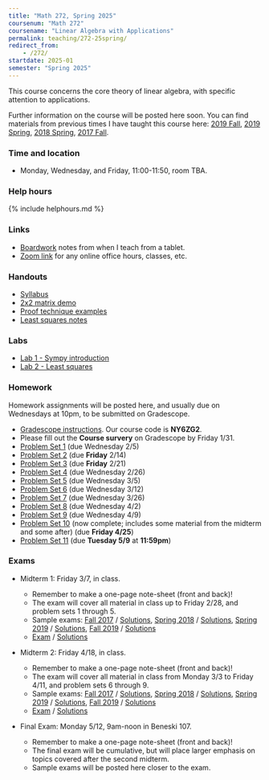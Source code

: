 ```yaml
---
title: "Math 272, Spring 2025"
coursenum: "Math 272"
coursename: "Linear Algebra with Applications"
permalink: teaching/272-25spring/
redirect_from:
    - /272/
startdate: 2025-01
semester: "Spring 2025"
---
```


This course concerns the core theory of linear algebra, with specific attention to applications.

Further information on the course will be posted here soon. You can find materials from previous times I have taught this course here: [2019 Fall](../272-19fall), [2019 Spring](../272-19spring), [2018 Spring](../272-18spring), [2017 Fall](../272-17fall).

### Time and location
* Monday, Wednesday, and Friday, 11:00-11:50, room TBA.

### Help hours

{% include helphours.md %}

### Links
*   [Boardwork](https://drive.google.com/file/d/1in3vvQIZrL3gfqfveDDXdsektbIb8FNH/view?usp=sharing) notes from when I teach from a tablet.
*   [Zoom link](https://amherstcollege.zoom.us/j/97816492611?pwd=VnFGcktXWTFXc2lTa2tXQVlkMU5Vdz09) for any online office hours, classes, etc.


### Handouts
*   [Syllabus](handouts/syllabus.pdf)
*   [2x2 matrix demo](https://colab.research.google.com/drive/1vUhw4zL71URIDh9fnqHGkKq9Z4txnuEi?usp=drive_link)
*   [Proof technique examples](https://npflueger.github.io/teaching/272-19fall/handouts/proofExamples.pdf)
*   [Least squares notes](https://npflueger.github.io/teaching/272-19fall/handouts/LeastSquares.pdf)

### Labs
*   [Lab 1 - Sympy introduction](https://colab.research.google.com/drive/1cju8YtXiPpQIC4feo2NG7AixIlvPO825?usp=sharing)
*   [Lab 2 - Least squares](https://colab.research.google.com/drive/18Jt9M3q5yCtBjBvDty5IBBt0HLr4PZoZ?usp=drive_link)

### Homework
Homework assignments will be posted here, and usually due on Wednesdays at 10pm, to be submitted on Gradescope.

* [Gradescope instructions](handouts/gsinfo.pdf). Our course code is **NY6ZG2**.
* Please fill out the **Course survery** on Gradescope by Friday 1/31.
* [Problem Set 1](psets/pset1.pdf) (due Wednesday 2/5)
* [Problem Set 2](psets/pset2.pdf) (due **Friday** 2/14)
* [Problem Set 3](psets/pset3.pdf) (due **Friday** 2/21)
* [Problem Set 4](psets/pset4.pdf) (due Wednesday 2/26)
* [Problem Set 5](psets/pset5.pdf) (due Wednesday 3/5)
* [Problem Set 6](psets/pset6.pdf) (due Wednesday 3/12)
* [Problem Set 7](psets/pset7.pdf) (due Wednesday 3/26)
* [Problem Set 8](psets/pset8.pdf) (due Wednesday 4/2)
* [Problem Set 9](psets/pset9.pdf) (due Wednesday 4/9)
* [Problem Set 10](psets/pset10.pdf) (now complete; includes some material from the midterm and some after) (due **Friday 4/25**)
* [Problem Set 11](psets/pset11.pdf) (due **Tuesday 5/9** at **11:59pm**)



### Exams

* Midterm 1: Friday 3/7, in class.
    * Remember to make a one-page note-sheet (front and back)!
    * The exam will cover all material in class up to Friday 2/28, and problem sets 1 through 5.
    * Sample exams: [Fall 2017](exams/midterm1-2017f-mod.pdf) / [Solutions](exams/midterm1-2017f-mod-soln.pdf), [Spring 2018](exams/midterm1-2018s-mod.pdf) / [Solutions](exams/midterm1-2018s-mod-soln.pdf), [Spring 2019](exams/midterm1-2019s.pdf) / [Solutions](exams/midterm1-2019s-soln.pdf), [Fall 2019](exams/midterm1-2019f.pdf) / [Solutions](exams/midterm1-2019f-soln.pdf)
    * [Exam](exams/midterm1compact.pdf) / [Solutions](https://drive.google.com/file/d/1DuAe0giIacSHyh_hgSS26_sg3TesPc_5/view?usp=sharing)

* Midterm 2: Friday 4/18, in class.
    * Remember to make a one-page note-sheet (front and back)!
    * The exam will cover all material in class from Monday 3/3 to Friday 4/11, and problem sets 6 through 9.
    * Sample exams: [Fall 2017](exams/midterm2-17f.pdf) / [Solutions](exams/midterm2-17f-soln.pdf), [Spring 2018](exams/midterm2-18s.pdf) / [Solutions](exams/midterm2-18s-soln.pdf), [Spring 2019](exams/midterm2-19s.pdf) / [Solutions](exams/midterm2-19s-soln.pdf), [Fall 2019](exams/midterm2-19f.pdf) / [Solutions](exams/midterm2-19f-soln.pdf)
    * [Exam](exams/midterm1.pdf) / [Solutions](https://drive.google.com/file/d/1RLSixe3EX0hyH9p4uSi6bgYIoDc8a3b1/view?usp=sharing)

* Final Exam: Monday 5/12, 9am-noon in Beneski 107.
    * Remember to make a one-page note-sheet (front and back)!
    * The final exam will be cumulative, but will place larger emphasis on topics covered after the second midterm.
    * Sample exams will be posted here closer to the exam.
